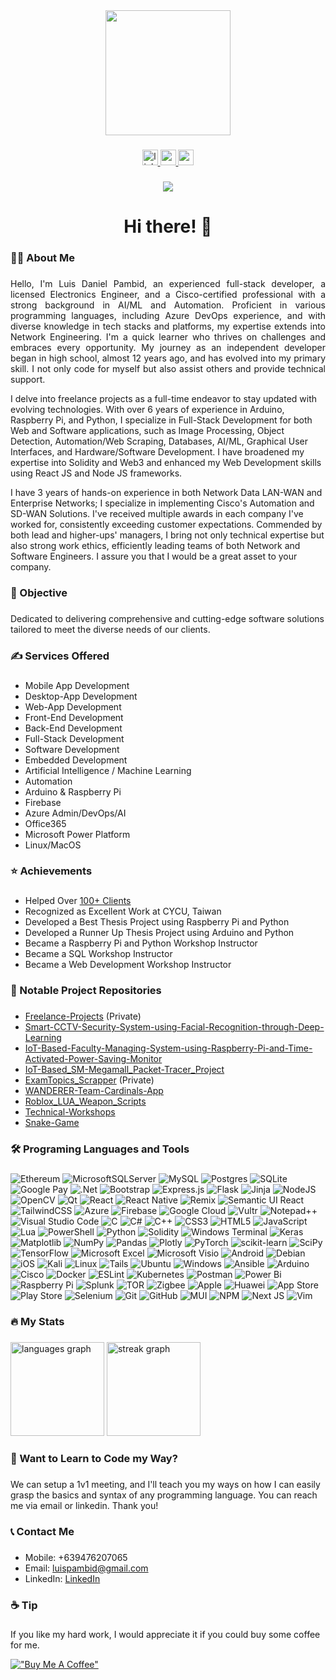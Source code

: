 <div align="center">
  <img height="200" src="https://studio.code.org/v3/assets/ibMlC85MzOkNiXIBSmWkb-0MKr4VEZ9_AZR5Qs1Hyw4/petshop_intro.gif"  />
</div>

###

<div align="center">
  <a href="https://linkedin.com/in/pambidluis" target="_blank">
    <img src="https://img.shields.io/static/v1?message=LinkedIn&logo=linkedin&label=&color=0077B5&logoColor=white&labelColor=&style=for-the-badge" height="25" alt="linkedin logo"  />
  </a>
  <a href="https://www.upwork.com/freelancers/luisdanielp2" target="_blank">
    <img src="https://d1eipm3vz40hy0.cloudfront.net/images/Customer+Stories+/Upwork/upwork_logo.png" height="25" alt="upwork logo"  />
  </a>
  <a href="https://danieluisph.contra.com/" target="_blank">
    <img src="https://media.contra.com/image/upload/mx70gukigryiwtnog5na" height="25" alt="contra logo"  />
  </a>
</div>

###

<div align="center">
  <img src="https://visitor-badge.laobi.icu/badge?page_id=frosteen.frosteen&"  />
</div>

###

<h1 align="center">Hi there! 👋</h1>

###

<h3 align="left">👩‍💻 About Me</h3>

###

<p align="justify">
Hello, I'm Luis Daniel Pambid, an experienced full-stack developer, a licensed Electronics Engineer, and a Cisco-certified professional with a strong background in AI/ML and Automation. Proficient in various programming languages, including Azure DevOps experience, and with diverse knowledge in tech stacks and platforms, my expertise extends into Network Engineering. I'm a quick learner who thrives on challenges and embraces every opportunity. My journey as an independent developer began in high school, almost 12 years ago, and has evolved into my primary skill. I not only code for myself but also assist others and provide technical support.

I delve into freelance projects as a full-time endeavor to stay updated with evolving technologies. With over 6 years of experience in Arduino, Raspberry Pi, and Python, I specialize in Full-Stack Development for both Web and Software applications, such as Image Processing, Object Detection, Automation/Web Scraping, Databases, AI/ML, Graphical User Interfaces, and Hardware/Software Development. I have broadened my expertise into Solidity and Web3 and enhanced my Web Development skills using React JS and Node JS frameworks.

I have 3 years of hands-on experience in both Network Data LAN-WAN and Enterprise Networks; I specialize in implementing Cisco's Automation and SD-WAN Solutions. I've received multiple awards in each company I've worked for, consistently exceeding customer expectations. Commended by both lead and higher-ups' managers, I bring not only technical expertise but also strong work ethics, efficiently leading teams of both Network and Software Engineers. I assure you that I would be a great asset to your company.

</p>

###

<h3 align="left">🎯 Objective</h3>

###

<p align="left">Dedicated to delivering comprehensive and cutting-edge software solutions tailored to meet the diverse needs of our clients.</p>

###

<h3 align="left">✍ Services Offered</h3>

###

- Mobile App Development
- Desktop-App Development
- Web-App Development
- Front-End Development
- Back-End Development
- Full-Stack Development
- Software Development
- Embedded Development
- Artificial Intelligence / Machine Learning
- Automation
- Arduino & Raspberry Pi
- Firebase
- Azure Admin/DevOps/AI
- Office365
- Microsoft Power Platform
- Linux/MacOS

###

<h3 align="left">⭐ Achievements</h3>

###

- Helped Over <a href="https://github.com/frosteen/Freelance-Projects">100+ Clients<a>
- Recognized as Excellent Work at CYCU, Taiwan
- Developed a Best Thesis Project using Raspberry Pi and Python
- Developed a Runner Up Thesis Project using Arduino and Python
- Became a Raspberry Pi and Python Workshop Instructor
- Became a SQL Workshop Instructor
- Became a Web Development Workshop Instructor

###

<h3 align="left">📁 Notable Project Repositories</h3>

###

- <a href="https://github.com/frosteen/Freelance-Projects">Freelance-Projects</a> (Private)
- <a href="https://github.com/frosteen/Smart-CCTV-Security-System-using-Facial-Recognition-through-Deep-Learning">Smart-CCTV-Security-System-using-Facial-Recognition-through-Deep-Learning</a>
- <a href="https://github.com/frosteen/IoT-Based-Faculty-Managing-System-using-Raspberry-Pi-and-Time-Activated-Power-Saving-Monitor">IoT-Based-Faculty-Managing-System-using-Raspberry-Pi-and-Time-Activated-Power-Saving-Monitor</a>
- <a href="https://github.com/frosteen/IoT-Based_SM-Megamall_Packet-Tracer_Project">IoT-Based_SM-Megamall_Packet-Tracer_Project</a>
- <a href="https://github.com/frosteen/ExamTopics_Scrapper">ExamTopics_Scrapper</a> (Private)
- <a href="https://github.com/frosteen/WANDERER-Team-Cardinals-App">WANDERER-Team-Cardinals-App</a>
- <a href="https://github.com/frosteen/Roblox_LUA_Weapon_Scripts">Roblox_LUA_Weapon_Scripts</a>
- <a href="https://github.com/frosteen/Technical-Workshops">Technical-Workshops</a>
- <a href="https://github.com/frosteen/Snake-Game">Snake-Game</a>

###

<h3 align="left">🛠 Programing Languages and Tools</h3>

###

![Ethereum](https://img.shields.io/badge/Ethereum-3C3C3D?style=for-the-badge&logo=Ethereum&logoColor=white)
![MicrosoftSQLServer](https://img.shields.io/badge/Microsoft%20SQL%20Server-CC2927?style=for-the-badge&logo=microsoft%20sql%20server&logoColor=white)
![MySQL](https://img.shields.io/badge/mysql-%2300f.svg?style=for-the-badge&logo=mysql&logoColor=white)
![Postgres](https://img.shields.io/badge/postgres-%23316192.svg?style=for-the-badge&logo=postgresql&logoColor=white)
![SQLite](https://img.shields.io/badge/sqlite-%2307405e.svg?style=for-the-badge&logo=sqlite&logoColor=white)
![Google Pay](https://img.shields.io/badge/GooglePay-%233780F1.svg?style=for-the-badge&logo=Google-Pay&logoColor=white)
![.Net](https://img.shields.io/badge/.NET-5C2D91?style=for-the-badge&logo=.net&logoColor=white)
![Bootstrap](https://img.shields.io/badge/bootstrap-%238511FA.svg?style=for-the-badge&logo=bootstrap&logoColor=white)
![Express.js](https://img.shields.io/badge/express.js-%23404d59.svg?style=for-the-badge&logo=express&logoColor=%2361DAFB)
![Flask](https://img.shields.io/badge/flask-%23000.svg?style=for-the-badge&logo=flask&logoColor=white)
![Jinja](https://img.shields.io/badge/jinja-white.svg?style=for-the-badge&logo=jinja&logoColor=black)
![NodeJS](https://img.shields.io/badge/node.js-6DA55F?style=for-the-badge&logo=node.js&logoColor=white)
![OpenCV](https://img.shields.io/badge/opencv-%23white.svg?style=for-the-badge&logo=opencv&logoColor=white)
![Qt](https://img.shields.io/badge/Qt-%23217346.svg?style=for-the-badge&logo=Qt&logoColor=white)
![React](https://img.shields.io/badge/react-%2320232a.svg?style=for-the-badge&logo=react&logoColor=%2361DAFB)
![React Native](https://img.shields.io/badge/react_native-%2320232a.svg?style=for-the-badge&logo=react&logoColor=%2361DAFB)
![Remix](https://img.shields.io/badge/remix-%23000.svg?style=for-the-badge&logo=remix&logoColor=white)
![Semantic UI React](https://img.shields.io/badge/Semantic%20UI%20React-%2335BDB2.svg?style=for-the-badge&logo=SemanticUIReact&logoColor=white)
![TailwindCSS](https://img.shields.io/badge/tailwindcss-%2338B2AC.svg?style=for-the-badge&logo=tailwind-css&logoColor=white)
![Azure](https://img.shields.io/badge/azure-%230072C6.svg?style=for-the-badge&logo=microsoftazure&logoColor=white)
![Firebase](https://img.shields.io/badge/firebase-%23039BE5.svg?style=for-the-badge&logo=firebase)
![Google Cloud](https://img.shields.io/badge/GoogleCloud-%234285F4.svg?style=for-the-badge&logo=google-cloud&logoColor=white)
![Vultr](https://img.shields.io/badge/Vultr-007BFC.svg?style=for-the-badge&logo=vultr)
![Notepad++](https://img.shields.io/badge/Notepad++-90E59A.svg?style=for-the-badge&logo=notepad%2b%2b&logoColor=black)
![Visual Studio Code](https://img.shields.io/badge/Visual%20Studio%20Code-0078d7.svg?style=for-the-badge&logo=visual-studio-code&logoColor=white)
![C](https://img.shields.io/badge/c-%2300599C.svg?style=for-the-badge&logo=c&logoColor=white)
![C#](https://img.shields.io/badge/c%23-%23239120.svg?style=for-the-badge&logo=c-sharp&logoColor=white)
![C++](https://img.shields.io/badge/c++-%2300599C.svg?style=for-the-badge&logo=c%2B%2B&logoColor=white)
![CSS3](https://img.shields.io/badge/css3-%231572B6.svg?style=for-the-badge&logo=css3&logoColor=white)
![HTML5](https://img.shields.io/badge/html5-%23E34F26.svg?style=for-the-badge&logo=html5&logoColor=white)
![JavaScript](https://img.shields.io/badge/javascript-%23323330.svg?style=for-the-badge&logo=javascript&logoColor=%23F7DF1E)
![Lua](https://img.shields.io/badge/lua-%232C2D72.svg?style=for-the-badge&logo=lua&logoColor=white)
![PowerShell](https://img.shields.io/badge/PowerShell-%235391FE.svg?style=for-the-badge&logo=powershell&logoColor=white)
![Python](https://img.shields.io/badge/python-3670A0?style=for-the-badge&logo=python&logoColor=ffdd54)
![Solidity](https://img.shields.io/badge/Solidity-%23363636.svg?style=for-the-badge&logo=solidity&logoColor=white)
![Windows Terminal](https://img.shields.io/badge/Windows%20Terminal-%234D4D4D.svg?style=for-the-badge&logo=windows-terminal&logoColor=white)
![Keras](https://img.shields.io/badge/Keras-%23D00000.svg?style=for-the-badge&logo=Keras&logoColor=white)
![Matplotlib](https://img.shields.io/badge/Matplotlib-%23ffffff.svg?style=for-the-badge&logo=Matplotlib&logoColor=black)
![NumPy](https://img.shields.io/badge/numpy-%23013243.svg?style=for-the-badge&logo=numpy&logoColor=white)
![Pandas](https://img.shields.io/badge/pandas-%23150458.svg?style=for-the-badge&logo=pandas&logoColor=white)
![Plotly](https://img.shields.io/badge/Plotly-%233F4F75.svg?style=for-the-badge&logo=plotly&logoColor=white)
![PyTorch](https://img.shields.io/badge/PyTorch-%23EE4C2C.svg?style=for-the-badge&logo=PyTorch&logoColor=white)
![scikit-learn](https://img.shields.io/badge/scikit--learn-%23F7931E.svg?style=for-the-badge&logo=scikit-learn&logoColor=white)
![SciPy](https://img.shields.io/badge/SciPy-%230C55A5.svg?style=for-the-badge&logo=scipy&logoColor=%white)
![TensorFlow](https://img.shields.io/badge/TensorFlow-%23FF6F00.svg?style=for-the-badge&logo=TensorFlow&logoColor=white)
![Microsoft Excel](https://img.shields.io/badge/Microsoft_Excel-217346?style=for-the-badge&logo=microsoft-excel&logoColor=white)
![Microsoft Visio ](https://img.shields.io/badge/Microsoft_Visio-3955A3?style=for-the-badge&logo=microsoft-visio&logoColor=white)
![Android](https://img.shields.io/badge/Android-3DDC84?style=for-the-badge&logo=android&logoColor=white)
![Debian](https://img.shields.io/badge/Debian-D70A53?style=for-the-badge&logo=debian&logoColor=white)
![iOS](https://img.shields.io/badge/iOS-000000?style=for-the-badge&logo=ios&logoColor=white)
![Kali](https://img.shields.io/badge/Kali-268BEE?style=for-the-badge&logo=kalilinux&logoColor=white)
![Linux](https://img.shields.io/badge/Linux-FCC624?style=for-the-badge&logo=linux&logoColor=black)
![Tails](https://img.shields.io/badge/Tails%20-56347C?&style=for-the-badge&logo=tails&logoColor=white)
![Ubuntu](https://img.shields.io/badge/Ubuntu-E95420?style=for-the-badge&logo=ubuntu&logoColor=white)
![Windows](https://img.shields.io/badge/Windows-0078D6?style=for-the-badge&logo=windows&logoColor=white)
![Ansible](https://img.shields.io/badge/ansible-%231A1918.svg?style=for-the-badge&logo=ansible&logoColor=white)
![Arduino](https://img.shields.io/badge/-Arduino-00979D?style=for-the-badge&logo=Arduino&logoColor=white)
![Cisco](https://img.shields.io/badge/cisco-%23049fd9.svg?style=for-the-badge&logo=cisco&logoColor=black)
![Docker](https://img.shields.io/badge/docker-%230db7ed.svg?style=for-the-badge&logo=docker&logoColor=white)
![ESLint](https://img.shields.io/badge/ESLint-4B3263?style=for-the-badge&logo=eslint&logoColor=white)
![Kubernetes](https://img.shields.io/badge/kubernetes-%23326ce5.svg?style=for-the-badge&logo=kubernetes&logoColor=white)
![Postman](https://img.shields.io/badge/Postman-FF6C37?style=for-the-badge&logo=postman&logoColor=white)
![Power Bi](https://img.shields.io/badge/power_bi-F2C811?style=for-the-badge&logo=powerbi&logoColor=black)
![Raspberry Pi](https://img.shields.io/badge/-RaspberryPi-C51A4A?style=for-the-badge&logo=Raspberry-Pi)
![Splunk](https://img.shields.io/badge/splunk-%23000000.svg?style=for-the-badge&logo=splunk&logoColor=white)
![TOR](https://img.shields.io/badge/tor-%237E4798.svg?style=for-the-badge&logo=tor-project&logoColor=white)
![Zigbee](https://img.shields.io/badge/zigbee-%23EB0443.svg?style=for-the-badge&logo=zigbee&logoColor=white)
![Apple](https://img.shields.io/badge/Apple-%23000000.svg?style=for-the-badge&logo=apple&logoColor=white)
![Huawei](https://img.shields.io/badge/Huawei-%23FF0000.svg?style=for-the-badge&logo=huawei&logoColor=white)
![App Store](https://img.shields.io/badge/App_Store-0D96F6?style=for-the-badge&logo=app-store&logoColor=white)
![Play Store](https://img.shields.io/badge/Google_Play-414141?style=for-the-badge&logo=google-play&logoColor=white)
![Selenium](https://img.shields.io/badge/-selenium-%43B02A?style=for-the-badge&logo=selenium&logoColor=white)
![Git](https://img.shields.io/badge/git-%23F05033.svg?style=for-the-badge&logo=git&logoColor=white)
![GitHub](https://img.shields.io/badge/github-%23121011.svg?style=for-the-badge&logo=github&logoColor=white)
![MUI](https://img.shields.io/badge/MUI-%230081CB.svg?style=for-the-badge&logo=mui&logoColor=white)
![NPM](https://img.shields.io/badge/NPM-%23CB3837.svg?style=for-the-badge&logo=npm&logoColor=white)
![Next JS](https://img.shields.io/badge/Next-black?style=for-the-badge&logo=next.js&logoColor=white)
![Vim](https://img.shields.io/badge/VIM-%2311AB00.svg?style=for-the-badge&logo=vim&logoColor=white)

###

<h3 align="left">🔥 My Stats</h3>

###

<div align="left">
  <img src="https://github-readme-stats.vercel.app/api/top-langs?username=frosteen&locale=en&hide_title=false&layout=compact&card_width=320&langs_count=6&theme=dark&hide_border=false&order=2" height="150" alt="languages graph"  />
  <img src="https://streak-stats.demolab.com?user=frosteen&locale=en&mode=daily&theme=dark&hide_border=false&border_radius=5&order=3" height="150" alt="streak graph"  />
</div>

###

<h3 align="left">🤝 Want to Learn to Code my Way?</h3>

###

<p>We can setup a 1v1 meeting, and I'll teach you my ways on how I can easily grasp the basics and syntax of any programming language. You can reach me via email or linkedin. Thank you!</p>

###

<h3 align="left">📞 Contact Me</h3>

###

<ul>
  <li>Mobile: +639476207065</li>
  <li>Email: <a href="mailto:luispambid@gmail.com">luispambid@gmail.com</a></li>
  <li>LinkedIn: <a href="https://linkedin.com/in/pambidluis">LinkedIn</a></li>
</ul>

###

<h3 align="left">☕ Tip</h3>

###

If you like my hard work, I would appreciate it if you could buy some coffee for me.

[!["Buy Me A Coffee"](https://www.buymeacoffee.com/assets/img/custom_images/orange_img.png)](https://www.buymeacoffee.com/frosteen)
